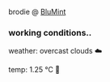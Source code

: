 brodie @ [BluMint](https://www.linkedin.com/company/blumint-io/)

<!--weather_start-->
### working conditions..

weather: overcast clouds ☁️

temp: 1.25 °C 🧥

<!--weather_end-->
